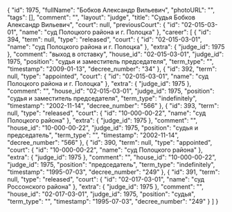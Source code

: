 {
    "id": 1975,
    "fullName": "Бобков Александр Вильевич",
    "photoURL": "",
    "tags": [],
    "comment": "",
    "layout": "judge",
    "title": "Судья Бобков Александр Вильевич",
    "court": null,
    "previousCourt": {
        "id": "02-015-03-01",
        "name": "суд Полоцкого района и г. Полоцка"
    },
    "career": [
        {
            "id": 394,
            "term": null,
            "type": "released",
            "court": {
                "id": "02-015-03-01",
                "name": "суд Полоцкого района и г. Полоцка"
            },
            "extra": {
                "judge_id": 1975
            },
            "comment": "выход в отставку",
            "house_id": "02-015-03-01",
            "judge_id": 1975,
            "position": "судья и заместитель председателя",
            "term_type": "",
            "timestamp": "2009-01-13",
            "decree_number": "34"
        },
        {
            "id": 392,
            "term": null,
            "type": "appointed",
            "court": {
                "id": "02-015-03-01",
                "name": "суд Полоцкого района и г. Полоцка"
            },
            "extra": {
                "judge_id": 1975
            },
            "comment": "",
            "house_id": "02-015-03-01",
            "judge_id": 1975,
            "position": "судья и заместитель председателя",
            "term_type": "indefinitely",
            "timestamp": "2002-11-14",
            "decree_number": "566"
        },
        {
            "id": 393,
            "term": null,
            "type": "released",
            "court": {
                "id": "10-000-00-22",
                "name": "суд Полоцкого района"
            },
            "extra": {
                "judge_id": 1975
            },
            "comment": "",
            "house_id": "10-000-00-22",
            "judge_id": 1975,
            "position": "судья и председатель",
            "term_type": "",
            "timestamp": "2002-11-14",
            "decree_number": "566"
        },
        {
            "id": 390,
            "term": null,
            "type": "appointed",
            "court": {
                "id": "10-000-00-22",
                "name": "суд Полоцкого района"
            },
            "extra": {
                "judge_id": 1975
            },
            "comment": "",
            "house_id": "10-000-00-22",
            "judge_id": 1975,
            "position": "председатель",
            "term_type": "indefinitely",
            "timestamp": "1995-07-03",
            "decree_number": "249"
        },
        {
            "id": 391,
            "term": null,
            "type": "released",
            "court": {
                "id": "02-017-03-01",
                "name": "суд Россонского района"
            },
            "extra": {
                "judge_id": 1975
            },
            "comment": "",
            "house_id": "02-017-03-01",
            "judge_id": 1975,
            "position": "судья",
            "term_type": "",
            "timestamp": "1995-07-03",
            "decree_number": "249"
        }
    ]
}